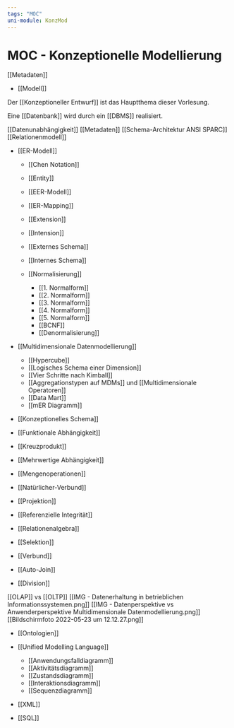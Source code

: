```yaml
---
tags: "MOC"
uni-module: KonzMod
---
```


# MOC - Konzeptionelle Modellierung

[[Metadaten]]

- [[Modell]]

Der [[Konzeptioneller Entwurf]] ist das Hauptthema dieser Vorlesung.

Eine [[Datenbank]] wird durch ein [[DBMS]] realisiert.

[[Datenunabhängigkeit]]
[[Metadaten]]
[[Schema-Architektur ANSI SPARC]]
[[Relationenmodell]]

- [[ER-Modell]]

  - [[Chen Notation]]
  - [[Entity]]
  - [[EER-Modell]]
  - [[ER-Mapping]]
  - [[Extension]]
  - [[Intension]]
  - [[Externes Schema]]
  - [[Internes Schema]]

  - [[Normalisierung]]
    - [[1. Normalform]]
    - [[2. Normalform]]
    - [[3. Normalform]]
    - [[4. Normalform]]
    - [[5. Normalform]]
    - [[BCNF]]
    - [[Denormalisierung]]

- [[Multidimensionale Datenmodellierung]]

  - [[Hypercube]]
  - [[Logisches Schema einer Dimension]]
  - [[Vier Schritte nach Kimball]]
  - [[Aggregationstypen auf MDMs]] und [[Multidimensionale Operatoren]]
  - [[Data Mart]]
  - [[mER Diagramm]]

- [[Konzeptionelles Schema]]
- [[Funktionale Abhängigkeit]]
- [[Kreuzprodukt]]
- [[Mehrwertige Abhängigkeit]]
- [[Mengenoperationen]]
- [[Natürlicher-Verbund]]
- [[Projektion]]
- [[Referenzielle Integrität]]
- [[Relationenalgebra]]
- [[Selektion]]
- [[Verbund]]
- [[Auto-Join]]
- [[Division]]

[[OLAP]] vs [[OLTP]]
[[IMG - Datenerhaltung in betrieblichen Informationssystemen.png]]
[[IMG - Datenperspektive vs Anwenderperspektive Multidimensionale Datenmodellierung.png]]
[[Bildschirmfoto 2022-05-23 um 12.12.27.png]]

- [[Ontologien]]

- [[Unified Modelling Language]]

  - [[Anwendungsfalldiagramm]]
  - [[Aktivitätsdiagramm]]
  - [[Zustandsdiagramm]]
  - [[Interaktionsdiagramm]]
  - [[Sequenzdiagramm]]

- [[XML]]
- [[SQL]]
